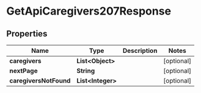 

# GetApiCaregivers207Response


## Properties

| Name | Type | Description | Notes |
|------------ | ------------- | ------------- | -------------|
|**caregivers** | **List&lt;Object&gt;** |  |  [optional] |
|**nextPage** | **String** |  |  [optional] |
|**caregiversNotFound** | **List&lt;Integer&gt;** |  |  [optional] |



